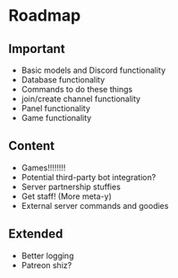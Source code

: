 # Roadmap

## Important

* Basic models and Discord functionality
* Database functionality
* Commands to do these things
* join/create channel functionality
* Panel functionality
* Game functionality

## Content

* Games!!!!!!!!
* Potential third-party bot integration?
* Server partnership stuffies
* Get staff! (More meta-y)
* External server commands and goodies

## Extended

* Better logging
* Patreon shiz?